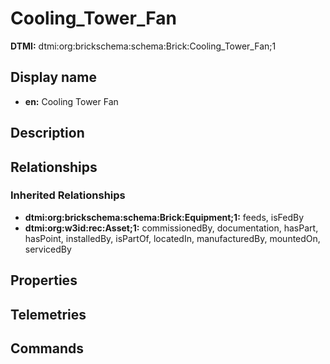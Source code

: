 # Cooling_Tower_Fan
**DTMI:** dtmi:org:brickschema:schema:Brick:Cooling_Tower_Fan;1
## Display name
- **en:** Cooling Tower Fan
## Description
## Relationships
### Inherited Relationships
* **dtmi:org:brickschema:schema:Brick:Equipment;1:** feeds, isFedBy
* **dtmi:org:w3id:rec:Asset;1:** commissionedBy, documentation, hasPart, hasPoint, installedBy, isPartOf, locatedIn, manufacturedBy, mountedOn, servicedBy
## Properties
## Telemetries
## Commands

